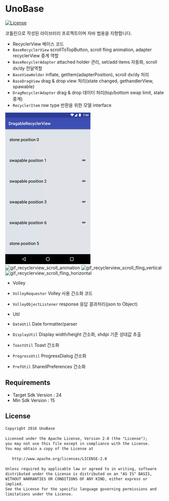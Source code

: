 # UnoBase

[![License](https://img.shields.io/hexpm/l/plug.svg)]()

코틀린으로 작성된 라이브러리 프로젝트이며 자바 범용을 지향합니다.

- RecyclerView 베이스 코드
 - `BaseRecyclerView` scrollToTopButton, scroll fling animation, adapter recyclerView 중계 역할
 - `BaseRecyclerAdapter` attached holder 관리, set/add items 자동화, scroll dx/dy 전달역할
 - `BaseViewHolder` inflate, getItem(adapterPosition), scroll dx/dy 처리
 - `BaseDragView` drag & drop view 처리(state changed, gethandlerView, spawable)
 - `DragRecyclerAdapter` drag & drop 데이터 처리(top/bottom swap limit, state 중계)
 - `RecyclerItem` row type 반환을 위한 모델 interface

  ![gif_recyclerview_dragable] ![gif_recyclerview_scroll_animation] ![gif_recyclerview_scroll_fling_vertical] ![gif_recyclerview_scroll_fling_horizontal]

- Volley
 - `VolleyRequester` Volley 사용 간소화 코드
 - `VolleyObjectListener` response 응답 결과처리(json to Object)


- Util
 - `DateUtil` Date formatter/parser
 - `DisplayUtil` Display width/height 간소화, xhdpi 기준 상대값 추출
 - `ToastUtil` Toast 간소화
 - `ProgressUtil` ProgressDialog 간소화
 - `PrefUtil` SharedPreferences 간소화

## Requirements

- Target Sdk Version : 24
- Min Sdk Version : 15

## License

```
Copyright 2016 UnoBase

Licensed under the Apache License, Version 2.0 (the "License");
you may not use this file except in compliance with the License.
You may obtain a copy of the License at

   http://www.apache.org/licenses/LICENSE-2.0

Unless required by applicable law or agreed to in writing, software
distributed under the License is distributed on an "AS IS" BASIS,
WITHOUT WARRANTIES OR CONDITIONS OF ANY KIND, either express or implied.
See the License for the specific language governing permissions and
limitations under the License.
```

[gif_recyclerview_dragable]: resources/gif_recyclerview_dragable.gif
[gif_recyclerview_scroll_animation]: resources/gif_recyclerview_scroll_animation.gif
[gif_recyclerview_scroll_fling_vertical]: resources/gif_recyclerview_scroll_fling_vertical.gif
[gif_recyclerview_scroll_fling_horizontal]: resources/gif_recyclerview_scroll_fling_horizontal.gif
